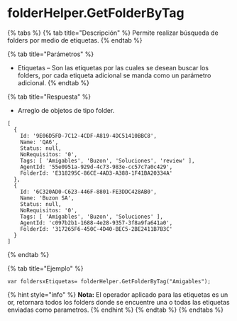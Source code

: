 # folderHelper.GetFolderByTag

{% tabs %}
{% tab title="Descripción" %}
Permite realizar búsqueda de folders por medio de etiquetas.
{% endtab %}

{% tab title="Parámetros" %}
* Etiquetas – Son las etiquetas por las cuales se desean buscar los folders, por cada etiqueta adicional se manda como un parámetro adicional.
{% endtab %}

{% tab title="Respuesta" %}
* Arreglo de objetos de tipo folder.
```
[
  {
    Id: '9E06D5FD-7C12-4CDF-A819-4DC51410BBC8',
    Name: 'QA6',
    Status: null,
    NoRequisitos: '0',
    Tags: [ 'Amigables', 'Buzon', 'Soluciones', 'review' ],
    AgentId: '55e0951a-929d-4c73-983e-cc57c7a0c429',
    FolderId: 'E318295C-86CE-4AD3-A388-1F41BA20334A'
  },
  {
    Id: '6C320AD0-C623-446F-8801-FE3DDC428AB0',
    Name: 'Buzon SA',
    Status: null,
    NoRequisitos: '0',
    Tags: [ 'Amigables', 'Buzon', 'Soluciones' ],
    AgentId: 'c097b2b1-1688-4e28-9357-3f8a9fa641a0',
    FolderId: '317265F6-450C-4D40-BEC5-2BE2411B7B3C'
  }
]
```
{% endtab %}

{% tab title="Ejemplo" %}
```
var foldersxEtiquetas= folderHelper.GetFolderByTag("Amigables");
```
{% hint style="info" %}
**Nota:** El operador aplicado para las etiquetas es un or, retornara todos los folders donde se encuentre una o todas las etiquetas enviadas como parametros.
{% endhint %}
{% endtab %}
{% endtabs %}
